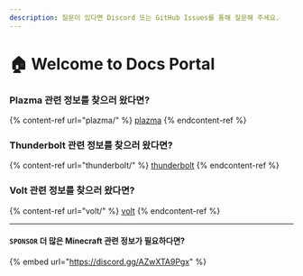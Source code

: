 ```yaml
---
description: 질문이 있다면 Discord 또는 GitHub Issues를 통해 질문해 주세요.
---
```


# 🏠 Welcome to Docs Portal

### Plazma 관련 정보를 찾으러 왔다면?

{% content-ref url="plazma/" %}
[plazma](plazma/)
{% endcontent-ref %}

### Thunderbolt 관련 정보를 찾으러 왔다면?

{% content-ref url="thunderbolt/" %}
[thunderbolt](thunderbolt/)
{% endcontent-ref %}

### Volt 관련 정보를 찾으러 왔다면?

{% content-ref url="volt/" %}
[volt](volt/)
{% endcontent-ref %}

***

#### `SPONSOR` 더 많은 Minecraft 관련 정보가 필요하다면?

{% embed url="https://discord.gg/AZwXTA9Pgx" %}
